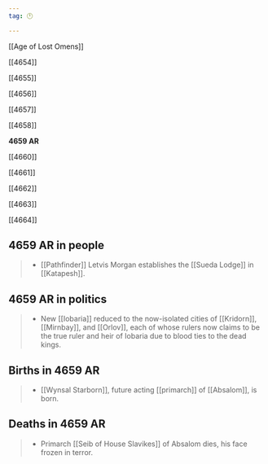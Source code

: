 ```yaml
---
tag: 🕛

---
```

[[Age of Lost Omens]]


[[4654]]

[[4655]]

[[4656]]

[[4657]]

[[4658]]

**4659 AR**

[[4660]]

[[4661]]

[[4662]]

[[4663]]

[[4664]]



## 4659 AR in people

>  - [[Pathfinder]] Letvis Morgan establishes the [[Sueda Lodge]] in [[Katapesh]].


## 4659 AR in politics

>  - New [[Iobaria]] reduced to the now-isolated cities of [[Kridorn]], [[Mirnbay]], and [[Orlov]], each of whose rulers now claims to be the true ruler and heir of Iobaria due to blood ties to the dead kings.


## Births in 4659 AR

>  - [[Wynsal Starborn]], future acting [[primarch]] of [[Absalom]], is born.


## Deaths in 4659 AR

>  - Primarch [[Seib of House Slavikes]] of Absalom dies, his face frozen in terror.






